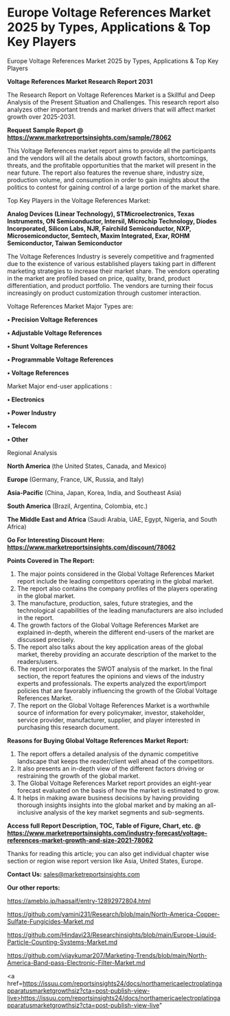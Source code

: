 # Europe Voltage References Market 2025 by Types, Applications & Top Key Players
 Europe Voltage References Market 2025 by Types, Applications & Top Key Players

<strong>Voltage References Market Research Report 2031</strong>

The Research Report on Voltage References Market is a Skillful and Deep Analysis of the Present Situation and Challenges. This research report also analyzes other important trends and market drivers that will affect market growth over 2025-2031.

<strong>Request Sample Report @ <a href=https://www.marketreportsinsights.com/sample/78062>https://www.marketreportsinsights.com/sample/78062</a></strong>

This Voltage References market report aims to provide all the participants and the vendors will all the details about growth factors, shortcomings, threats, and the profitable opportunities that the market will present in the near future. The report also features the revenue share, industry size, production volume, and consumption in order to gain insights about the politics to contest for gaining control of a large portion of the market share.

Top Key Players in the Voltage References Market:

<strong>Analog Devices (Linear Technology), STMicroelectronics, Texas Instruments, ON Semiconductor, Intersil, Microchip Technology, Diodes Incorporated, Silicon Labs, NJR, Fairchild Semiconductor, NXP, Microsemiconductor, Semtech, Maxim Integrated, Exar, ROHM Semiconductor, Taiwan Semiconductor</strong>

The Voltage References Industry is severely competitive and fragmented due to the existence of various established players taking part in different marketing strategies to increase their market share. The vendors operating in the market are profiled based on price, quality, brand, product differentiation, and product portfolio. The vendors are turning their focus increasingly on product customization through customer interaction.

Voltage References Market Major Types are:

<strong>• Precision Voltage References

• Adjustable Voltage References

• Shunt Voltage References

• Programmable Voltage References

• Voltage References</strong>

Market Major end-user applications :

<strong>• Electronics

• Power Industry

• Telecom

• Other</strong>

Regional Analysis

</u><strong><b>North America</b></strong> (the United States, Canada, and Mexico)

<strong><b>Europe </b></strong>(Germany, France, UK, Russia, and Italy)

<strong><b>Asia-Pacific</b></strong> (China, Japan, Korea, India, and Southeast Asia)

<strong><b>South America</b></strong> (Brazil, Argentina, Colombia, etc.)

<strong><b>The Middle East and Africa</b></strong> (Saudi Arabia, UAE, Egypt, Nigeria, and South Africa)

<strong>Go For Interesting Discount Here: <a href=https://www.marketreportsinsights.com/discount/78062>https://www.marketreportsinsights.com/discount/78062</a></strong>

<strong>Points Covered in The Report:</strong>
<ol>
  <li>The major points considered in the Global Voltage References Market report include the leading competitors operating in the global market.</li>
  <li>The report also contains the company profiles of the players operating in the global market.</li>
  <li>The manufacture, production, sales, future strategies, and the technological capabilities of the leading manufacturers are also included in the report.</li>
  <li>The growth factors of the Global Voltage References Market are explained in-depth, wherein the different end-users of the market are discussed precisely.</li>
  <li>The report also talks about the key application areas of the global market, thereby providing an accurate description of the market to the readers/users.</li>
  <li>The report incorporates the SWOT analysis of the market. In the final section, the report features the opinions and views of the industry experts and professionals. The experts analyzed the export/import policies that are favorably influencing the growth of the Global Voltage References Market.</li>
  <li>The report on the Global Voltage References Market is a worthwhile source of information for every policymaker, investor, stakeholder, service provider, manufacturer, supplier, and player interested in purchasing this research document.</li>
</ol>
<strong>Reasons for Buying Global Voltage References Market Report:</strong>

<ol>
  <li>The report offers a detailed analysis of the dynamic competitive landscape that keeps the reader/client well ahead of the competitors.</li>
  <li>It also presents an in-depth view of the different factors driving or restraining the growth of the global market.</li>
  <li>The Global Voltage References Market report provides an eight-year forecast evaluated on the basis of how the market is estimated to grow.</li>
  <li>It helps in making aware business decisions by having providing thorough insights insights into the global market and by making an all-inclusive analysis of the key market segments and sub-segments.</li>
</ol>
<strong>Access full Report Description, TOC, Table of Figure, Chart, etc. @ <a href=https://www.marketreportsinsights.com/industry-forecast/voltage-references-market-growth-and-size-2021-78062>https://www.marketreportsinsights.com/industry-forecast/voltage-references-market-growth-and-size-2021-78062</a></strong>


Thanks for reading this article; you can also get individual chapter wise section or region wise report version like Asia, United States, Europe.

<strong>Contact Us:</strong>
sales@marketreportsinsights.com

<strong>Our other reports:</strong>

<a href=https://ameblo.jp/haqsaif/entry-12892972804.html>https://ameblo.jp/haqsaif/entry-12892972804.html</a>

<a href=https://github.com/yamini231/Research/blob/main/North-America-Copper-Sulfate-Fungicides-Market.md>https://github.com/yamini231/Research/blob/main/North-America-Copper-Sulfate-Fungicides-Market.md</a>

<a href=https://github.com/Hindavi23/Researchinsights/blob/main/Europe-Liquid-Particle-Counting-Systems-Market.md>https://github.com/Hindavi23/Researchinsights/blob/main/Europe-Liquid-Particle-Counting-Systems-Market.md</a>

<a href=https://github.com/vijaykumar207/Marketing-Trends/blob/main/North-America-Band-pass-Electronic-Filter-Market.md>https://github.com/vijaykumar207/Marketing-Trends/blob/main/North-America-Band-pass-Electronic-Filter-Market.md</a>

<a href=https://issuu.com/reportsinsights24/docs/northamericaelectroplatingapparatusmarketgrowthsiz?cta=post-publish-view-live>https://issuu.com/reportsinsights24/docs/northamericaelectroplatingapparatusmarketgrowthsiz?cta=post-publish-view-live</a>"
